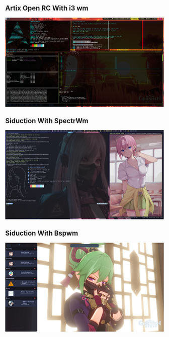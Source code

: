<h2> Artix Open RC With i3 wm</h2>
<img src="https://raw.githubusercontent.com/jSierraB3991/dotfiles/main/i3/artix-i3-2.png" />

<h2> Siduction With SpectrWm </h2>
<img src="https://raw.githubusercontent.com/jSierraB3991/dotfiles/main/spectrwm/Siduction-spectrwm.png" />


<h2> Siduction With Bspwm </h2>
<img src="https://raw.githubusercontent.com/jSierraB3991/dotfiles/main/bspwm/2022-07-21_09-53.png" />
